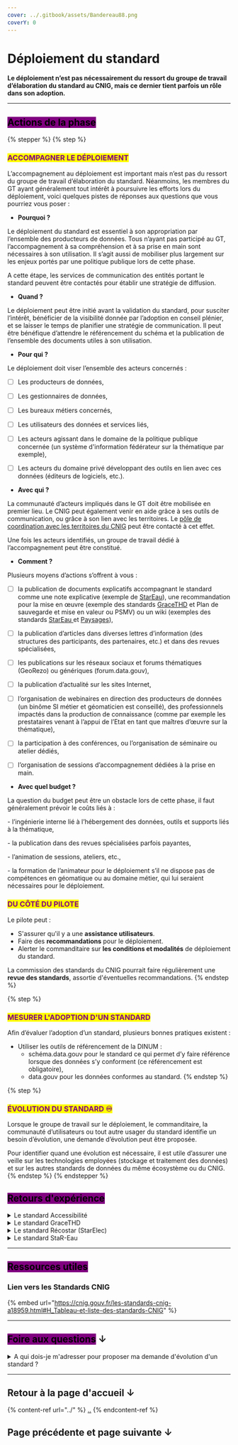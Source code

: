 ```yaml
---
cover: ../.gitbook/assets/Bandereau88.png
coverY: 0
---
```


# Déploiement du standard

**Le déploiement n’est pas nécessairement du ressort du groupe de travail d’élaboration du standard au CNIG, mais ce dernier tient parfois un rôle dans son adoption.**&#x20;

***

## <mark style="background-color:purple;">Actions de la phase</mark>



{% stepper %}
{% step %}
### <mark style="color:purple;">ACCOMPAGNER LE DÉPLOIEMENT</mark>

L’accompagnement au déploiement est important mais n’est pas du ressort du groupe de travail d’élaboration du standard. Néanmoins, les membres du GT ayant généralement tout intérêt à poursuivre les efforts lors du déploiement, voici quelques pistes de réponses aux questions que vous pourriez vous poser :&#x20;

* **Pourquoi ?**

Le déploiement du standard est essentiel à son appropriation par l’ensemble des producteurs de données. Tous n’ayant pas participé au GT, l’accompagnement à sa compréhension et à sa prise en main sont nécessaires à son utilisation. Il s’agit aussi de mobiliser plus largement sur les enjeux portés par une politique publique lors de cette phase.

A cette étape, les services de communication des entités portant le standard peuvent être contactés pour établir une stratégie de diffusion.

* **Quand ?**

Le déploiement peut être initié avant la validation du standard, pour susciter l’intérêt, bénéficier de la visibilité donnée par l’adoption en conseil plénier, et se laisser le temps de planifier une stratégie de communication. Il peut être bénéfique d’attendre le référencement du schéma et la publication de l’ensemble des documents utiles à son utilisation.&#x20;

* **Pour qui ?**

Le déploiement doit viser l’ensemble des acteurs concernés :&#x20;

* [ ] Les producteurs de données,
* [ ] Les gestionnaires de données,
* [ ] Les bureaux métiers concernés,
* [ ] Les utilisateurs des données et services liés,
* [ ] Les acteurs agissant dans le domaine de la politique publique concernée (un système d'information fédérateur sur la thématique par exemple),
* [ ] Les acteurs du domaine privé développant des outils en lien avec ces données (éditeurs de logiciels, etc.).



* **Avec qui ?**

La communauté d’acteurs impliqués dans le GT doit être mobilisée en premier lieu. Le CNIG peut également venir en aide grâce à ses outils de communication, ou grâce à son lien avec les territoires. Le [pôle de coordination avec les territoires du CNIG](https://cnig.gouv.fr/pole-de-coordination-avec-les-territoires-a25598.html) peut être contacté à cet effet.&#x20;

Une fois les acteurs identifiés, un groupe de travail dédié à l’accompagnement peut être constitué.

* **Comment ?**

Plusieurs moyens d’actions s’offrent à vous :

* [ ] la publication de documents explicatifs accompagnant le standard comme une note explicative (exemple de [StarEau](https://cnig.gouv.fr/gt-reseaux-enterres-des-eaux-a23994.html)), une recommandation pour la mise en œuvre (exemple des standards [GraceTHD](https://cnig.gouv.fr/gt-gracethd-a17477.html) et Plan de sauvegarde et mise en valeur ou PSMV) ou un wiki (exemples des standards [StarEau ](https://github.com/cnigfr/StaR-Eau)et [Paysages](https://github.com/cnigfr/schema-paysage/wiki)),
* [ ] la publication d’articles dans diverses lettres d’information (des structures des participants, des partenaires, etc.) et dans des revues spécialisées,
* [ ] les publications sur les réseaux sociaux et forums thématiques (GeoRezo) ou génériques (forum.data.gouv),
* [ ] la publication d’actualité sur les sites Internet,
* [ ] l’organisation de webinaires en direction des producteurs de données (un binôme SI métier et géomaticien est conseillé), des professionnels impactés dans la production de connaissance (comme par exemple les prestataires venant à l’appui de l’Etat en tant que maîtres d’œuvre sur la thématique),
* [ ] la participation à des conférences, ou l’organisation de séminaire ou atelier dédiés,
* [ ] l’organisation de sessions d’accompagnement dédiées à la prise en main.



* **Avec quel budget ?**

La question du budget peut être un obstacle lors de cette phase, il faut généralement prévoir le coûts liés à :&#x20;

\- l’ingénierie interne lié à l’hébergement des données, outils et supports liés à la thématique,&#x20;

\- la publication dans des revues spécialisées parfois payantes,&#x20;

\- l’animation de sessions, ateliers, etc.,

\- la formation de l’animateur pour le déploiement s’il ne dispose pas de compétences en géomatique ou au domaine métier, qui lui seraient nécessaires pour le déploiement.

### <mark style="color:purple;">DU CÔTÉ DU PILOTE</mark>&#x20;

Le pilote peut :

* S'assurer qu'il y a une **assistance utilisateurs**.&#x20;
* Faire des **recommandations** pour le déploiement.
* Alerter le commanditaire sur **les conditions et modalités** de déploiement du standard.

La commission des standards du CNIG pourrait faire régulièrement une **revue des standards**, assortie d'éventuelles recommandations.
{% endstep %}

{% step %}
### <mark style="color:purple;">MESURER L'ADOPTION D'UN STANDARD</mark>

Afin d’évaluer l’adoption d’un standard, plusieurs bonnes pratiques existent :&#x20;

* Utiliser les outils de référencement de la DINUM :
  * schéma.data.gouv pour le standard ce qui permet d’y faire référence lorsque des données s’y conforment (ce référencement est obligatoire),
  * data.gouv pour les données conformes au standard.
{% endstep %}

{% step %}
### <mark style="color:purple;">ÉVOLUTION DU STANDARD ♾️</mark>

Lorsque le groupe de travail sur le déploiement, le commanditaire, la communauté d’utilisateurs ou tout autre usager du standard identifie un besoin d’évolution, une demande d’évolution peut être proposée.

Pour identifier quand une évolution est nécessaire, il est utile d’assurer une veille sur les technologies employées (stockage et traitement des données) et sur les autres standards de données du même écosystème ou du CNIG.
{% endstep %}
{% endstepper %}

## <mark style="background-color:purple;">Retours d'expérience</mark>&#x20;

<details>

<summary>Le standard Accessibilité</summary>

<img src="../.gitbook/assets/2019-06-07_11_25_05-03_lsaby_le_programme_ville_accessible_a_tous_vat_du_cerema.pdf_-_opera_-_copie.png" alt="logo &#x22;Ville accessible à tous&#x22;" data-size="original">

_Ces propos ont été recueillis auprès des animateurs du GT Accessibilité_

Pour se déplacer, les personnes en situation de handicap ont besoin d’information sur la façon dont l’accessibilité se présente dans les transports et en voirie. C’est pourquoi la loi d’orientation des mobilités (LOM) du 24 décembre 2019 impose aux autorités organisatrices de la mobilité et aux collectivités territoriales de collecter des données sur l’accessibilité des transports et de la voirie. L’arrêté commun du 28 mai 2024 impose la collecte selon des modèles normalisés, NeTEx accessibilité France pour les transports et le standard CNIG « accessibilité des cheminements en voirie » et d’utiliser un seul format d’échange, NeTEx accessibilité France.

Le standard est en réalité le fruit d’une réflexion plus longue entamée dès 2018 entre le Cerema et plusieurs métropoles. Son élaboration s’est ensuite poursuivie et accélérée au niveau national à partir de 2020 au sein du groupe de travail du CNIG sur l’accessibilité réunissant une grande variété d’acteurs (collectivités, services de l’État, associations d’usagers et de personnes handicapées, entreprises spécialisées dans la collecte et/ou la diffusion de données sur l’accessibilité, etc.). Le standard a fait l’objet d’une consultation publique suivie d’une consolidation. Il a été validé par la Commission des standards du CNIG en octobre 2021. Son objectif est de collecter et mettre à disposition des données ouvertes interopérables qui viendront alimenter des services numériques de guidage. Ces bases de données servent également au diagnostic du territoire qui permet d’actualiser les Plans de mise en Accessibilité de la Voirie et des Espaces publics (PAVE, obligatoire depuis 2009) et de programmer les travaux d’accessibilité sur le territoire communal ou intercommunal. Lorsque les données n’existent pas encore, l’enjeu principal est de convaincre les acteurs locaux à collecter les données sous le bon format.

Le standard est accompagné d’un guide méthodologique de collecte, dont la rédaction est collaborative, pour expliciter des points techniques particuliers et fournir des consignes favorisant les bonnes pratiques de collecte.

L’État a financé le développement de l’outil Accèslibre Mobilités, suite logicielle open source mise gratuitement à disposition des utilisateurs (Collectivités territoriales, bureaux d’études…). Il s’appuie sur le modèle de données défini dans le standard CNIG et permet aux acteurs de préparer et de réaliser la collecte. Il a été testé par de nombreuses  collectivités de façon à améliorer ses fonctionnalités et son ergonomie. Accèslibre Mobilités est utilisé de façon opérationnelle depuis mi-2024 par trois collectivités dans le cadre d’appels d’offre de collecte de données d’accessibilité qui serviront aussi à la programmation de travaux dans le cadre des PAVE.

En parallèle, La plateforme nationale collaborative Accèslibre s’appuie également sur le modèle CNIG et recense l’accessibilité des établissements recevant du public grâce à des contributions individuelles ou collectives. Certaines collectivités impulsent ainsi la démarche de collecte des données d’accessibilité par l’entrée « PAVE » pour ensuite alimenter les services de guidage. Pour ces collectivités pionnières, le GT CNIG Accessibilité est un lieu de ressources, d’échanges entre pairs, qui permet de discuter à la fois objectifs, méthodes, outils… Plusieurs membres du GT CNIG ont par exemple produit un outil de collecte reposant sur le logiciel QGis, libre et gratuit d’utilisation, qui propose, en plus de la collecte, des analyses automatiques de type PAVE à partir des données collectées.

Nous accompagnons ces acteurs locaux investis dans le test des outils avec l’aide des administrations centrales concernées. Les ministères de la transition écologique et des transports animent, depuis courant 2024, 5 groupes de travail régionaux, chacun centré autour d’une collectivité utilisant Accèslibre Mobilités, et rassemblant la région (ou son syndicat de transport), le Centre Régional d’Information Géographique (CRIGE), la DREAL, (via le service SIG, Observatoire régional des Transports, ou service transport), et d’autres collectivités intéressées. Ces groupes de travail œuvrent avec l’appui des acteurs de l’écosystème national tant du côté transport public (Transport.data.gouv, GT7 Information voyageurs, services de mobilité de l’AFNOR/BNTRA) que du côté de la donnée géographique (CGDD, Afigéo, réseau des CRIGEs, membres d’autres GT du CNIG). Ces groupes de travail régionaux sont l’occasion de créer une dynamique locale, d’identifier les difficultés, les stratégies, de travailler des outils…. Ils sont complétés, depuis octobre 2024, par des groupes de travail interrégionaux thématiques, animés par la Fabrique des Mobilités, pour approfondir des problématiques communes et aboutir au printemps 2025 à des livrables rassemblant conseils et recommandations pour tous les nouveaux acteurs se lançant dans le chantier. L’expression des besoins des utilisateurs permet également de régulièrement actualiser le standard.

La Fabrique des Mobilités anime deux groupes de travail « express » de trois réunions chacun visant la production de un à deux livrables par GT pour faciliter l’arrivée des nouveaux entrants : le « GT collecte » sur la collecte, les liens entre les activités et les outils, les ressources documentaires et le « GT réutilisation de la donnée » travaillant sur la conduite de projet, l’intégration des données, les calculateurs d’itinéraires et l’expérience utilisateur.

Par ailleurs, les réunions du GT CNIG Accessibilité, quatre par an, comprennent systématiquement des retours d’utilisateurs.

Aux ressources apportées par le CNIG s’ajoutera prochainement un modèle de projet géomatique open-source sous QGIS, exemplaire du modèle de données CNIG, assorti de jeux de données exemples.

### A qui s’adresse votre standard, et, en quelques mots, quels sont les enjeux principaux de la phase de déploiement dans votre cas ?

Instruire et outiller les nouvelles exigences réglementaires (LOM) concernant l’accessibilité du cheminement en voirie espace public pour en assurer l’effectivité sur l’ensemble du territoire, en cohérence avec les exigences analogues dans le domaine des transports en commun.

### Quels outils recommandez-vous aux porteurs de futurs projets de standardisation ?

Il est en général primordial d’associer en un binôme une compétence métier avec une compétence géomatique/numérique. Le projet doit également être en mesure de s’associer des ressources pour traduire le modèle de données en un ensemble de schémas JSON pour schema.data.gouv.fr, également pour développer un projet géomatique illustrant la structure de données, des jeux-test et des cas d’utilisation.

Le cas du standard CNIG Accessibilité exige également des ressources particulières pour assurer la conversion entre le modèle de collecte CNIG pour les données du cheminement en voirie) et le format d’échange et de diffusion normalisé NeTEx pour les données relatives au cheminement en voirie et aux transports en commun.

### Quel calendrier avez-vous suivi pour l’accompagnement du déploiement ?

Le déploiement se fait au rythme d’amélioration de la maturité des outils et des utilisateurs sur la thématique du cheminement accessible. Rythme accéléré par la réglementation et la politique volontariste de la DMA pour qu’elle soit appliquée dans les meilleurs délais.

### Avez-vous des conseils à mettre en place par anticipation, dès la phase d’élaboration du standard pour ensuite faciliter le déploiement ?

* Créer le binôme métier / géomatique et impliquer la communauté d’utilisateur dès le démarrage du projet.

- S’inspirer des démarches gagnantes dans d’autres thématiques métier

* Fédérer toutes les parties prenantes tout au long du projet

- Dégager des ressources permettant de concrétiser l’utilisation du standard de données (dans certains cas, une preuve de concept peut être très utile. S’appuyer sur les startups d’État.

</details>

<details>

<summary>Le standard GraceTHD</summary>

_Ces propos ont été recueillis auprès des animateurs de l'entreprise Dotic._

Le standard GraceTHD s’adresse principalement aux **collectivités** dans le cadre des RIP (réseaux d’initiative publique), aux **opérateurs télécoms** (Orange, SFR, etc.), ainsi qu’aux **sous-traitants et bureaux d’études** chargés de la production et du contrôle des données FTTH (de l’anglais _fiber-to-the-home_).

Son déploiement répond à plusieurs enjeux principaux :

* Respecter une **obligation réglementaire** : en 2017, GraceTHD est devenu le format de restitution obligatoire auprès des collectivités, et en 2025, les subventions de l’ANCT (Agence Nationale de la Cohésion des Territoires) sont conditionnées à la qualité des données.
* Répondre à une forte **diversité d’usages** et à des interlocuteurs peu acculturés au numérique.
* Assurer la **fiabilisation des données** et leur exploitation par les SI.
* Moderniser les **processus d’injection et de restitution** dans le SI Exploitant



Plusieurs difficultés ont été rencontrées lors du déploiement du standard :

* Le modèle GraceTHD a été lancé **après le démarrage du déploiement FTTH**, ce qui a généré un décalage.
* **Les "métiers" n'ont pas été associés** dès la conception, entraînant une faible appropriation initiale.
* Les contrôles de cohérence ont été insuffisamment intégrés.
* **Les coûts d’intégration**, complexes, n'ont pas été pris en compte dans l’équation économique.
* La résistance au changement, du fait des habitudes papier, des critiques et rejets du modèle, et de la faible sensibilisation à la notion de qualité des données.

&#x20;

En réponse, nous avons mis en œuvre les stratégies suivantes, ce qui nous a permis de contourner ces difficultés :

* Mise en avant du **levier réglementaire** et de l’obligation de conformité.
* Appui de **sponsors/prescripteurs** (donneurs d’ordre, collectivités, opérateurs) pour légitimer le modèle.
* Déploiement d’applications facilitant l’**automatisation des flux entrants et sortants** (exports en 2020, imports en 2023).
* Centralisation progressive des **validations et injections dans le SI** (2021–2025).
* Accompagnement de l’écosystème (sous-traitants, clients) avec un plan de communication et d’évolution continue du modèle.

De plus, nous recommanderions les actions suivantes aux nouveaux groupes de travail, à mettre en place par anticipation, dès la phase d’élaboration du standard :

* A**ssocier les métiers dès l’élaboration** du standard, pour éviter le rejet et l’incompréhension.

- Prévoir une **politique du changement** claire et progressive (formation, communication).

* Inclure des **mécanismes de contrôle qualité** dès la conception du modèle.

- **Avancer pas à pas**, en rationalisant les processus et en accompagnant l’écosystème.

* Réviser régulièrement le modèle et encourager son **évolution continue.**



En complément, nous avons utilisé les outils suivants que nous recommandons :

* Outils de **contrôle qualité des données** (exemple : ConnectControl pour l’intégration SI).

- Outils d’**automatisation des flux** (applications import/export GraceTHD).

* Supports de **communication et d’accompagnement** (guides, formations, webinaires).

- Mise en place d’instances de suivi type **groupe de travail** regroupant producteurs de données et destinataires.

&#x20;

A noter, que le calendrier du standard GraceTHD s’étale sur plus de dix ans, avec un déploiement **progressif par paliers** et une montée en maturité continue :

**2015** : lancement du projet GraceTHDv2 (soutenu par les collectivités).

**2017** : obligation réglementaire → adoption massive.

**2018–2021** : intégration progressive au SI, automatisation partielle.

**2021** : GraceTHDv3 (soutenu par les collectivités et les acteurs privés).

**2023** : mise en place d’outils d’import automatisé.

**2024–2025** : centralisation des validations et injections, obligation de qualité ANCT.

</details>

<details>

<summary>Le standard Récostar (StarElec)</summary>

_Ces propos ont été recueillis auprès de l'entreprise Sogelink_

Le standard Récostar, déclinaison du standard StarElec, s’adresse aux géomètres ou entreprises de travaux publics (TP) qui doivent relever (mesurer la position 3D) des réseaux enterrés nouvellement créés. L’enjeu principal est de s’assurer que toutes les informations sur la position exact des réseaux, la composition des ceux-ci (quel type de câbles, quel équipement dans les coffrets etc.) et la relation topologique entre tous les éléments du réseaux nouvellement créés, sont bien fournis à l’exploitant de réseau. Pour l’exploitant de réseaux, ce type de standard permet d’automatiser la vérification de la qualité des données fournies et ainsi d’intégrer plus facilement ces éléments dans sa cartographie. C’est un projet très long sur plusieurs années entre les réunions de travail, les maquettes, les premières versions, les retours clients, etc.

&#x20;Le changement apporté par le standard est assez important pour les géomètres et les entreprises de TP car elles doivent renseigner plus d’informations qu’avant avec des compétences en électricité nouvelle. Le changement d’organisation va nécessiter donc de la formation pour prendre en main les outils mais également des formations sur la compréhension d’un réseau électrique beaucoup plus fin et complet que jusqu’à présent.

&#x20;Nous avons travaillé sur une meilleure ergonomie et une interface qui va permettre aux utilisateurs de conserver en grande partie la façon de travailler historique. De plus, des commandes spécifiques permettent d’automatiser un grand nombre de tâches.

Nous avons organisé des présentations via des webinaires et prévus des formations dédiées à ce nouveau format d’échange. Notre centre d’aide s’est également étoffé avec de nombreux documents, vidéos, exemples permettant aux utilisateurs de rapidement se mettre au nouveau format d’échange Récostar

&#x20;Nous recommanderions aux nouveaux groupes de travail :

* D’accentuer les tests en grandeur nature avec des futurs utilisateurs afin de s’assurer au plus tôt que ce genre de nouveau format sera facilement intégrable dans leur façon de travailler,

- D’inclure les destinataires du standard (producteurs de données, utilisateurs du standard) à son élaboration, et de communiquer dès la phase d’élaboration,

* De faire des cas concrets pour simplifier la compréhension. Ça a été fait sur le Récostar et ça s’est avéré être une très bonne idée.

</details>

<details>

<summary>Le standard StaR-Eau</summary>

_Ces propos ont été recueillis auprès de la direction eau et assainissement de la communauté d'agglomération d'Epernay._&#x20;

Le **standard StaR-Eau** s’adresse aux collectivités ayant la compétence sur l’eau potable et l’assainissement, aux exploitants de réseaux (Régie, DSP), aux bureaux d’études en charge des schémas directeurs, aux entreprises produisant les plans de récolement. Dans notre cas, les enjeux principaux étaient d’harmoniser les bases de données, d’avoir un socle de travail pour une amélioration qualitative de la donnée, de faciliter les échanges avec les bureaux d’études et autres partenaires.

&#x20;Peu de difficultés ont été rencontrées, car de nombreuses ressources sont accessibles en ligne (webinaires, GitHub, …). Un validateur aurait été un plus pour valider la migration et améliorer la cohérence de la base de données. Pour pallier ce manque, un contrôle manuel et par échantillonnage a été fait par la collectivité. De plus, pour faciliter l’acculturation des utilisateurs, des communications régulières ont été réalisées : présentation en réunion, newsletters, etc. Nous recommanderions également d’anticiper les difficultés de la phase d’adoption du standard en mobilisant l’ensemble des acteurs du secteur : publics et privés lors de l’élaborations du standard. Les outils suivants nous ont aidé dans nos travaux :

* Ressources sur le GitHub du géostandard : présentation, gabarit, documentation

- Webinaires de présentation : IdealCo, FNCCR

* Outils de communication auprès des utilisateurs internes et des partenaires

Pour le StaR-Eau, la documentation en ligne est complète et permet une acculturation rapide au modèle.&#x20;



&#x20;Pour information, notre calendrier a été le suivant :

**2023-2024** : documentation, échanges avec les utilisateurs et la direction du service Eau et Assainissement,

**Janvier 2025** : annonce des changements à venir via des réunions et des newsletters,

**Févier-Mars 2025** : migration des bases de données,

**Avril-Mai 2025** : présentation de la nouvelle base et accompagnement des utilisateurs.

</details>

***



## <mark style="background-color:purple;">Ressources utiles</mark>

### Lien vers les Standards CNIG

{% embed url="https://cnig.gouv.fr/les-standards-cnig-a18959.html#H_Tableau-et-liste-des-standards-CNIG" %}

***



## <mark style="background-color:purple;">Foire aux questions</mark> ↓

<details>

<summary>A qui dois-je m'adresser pour proposer ma demande d'évolution d'un standard ? </summary>

La procédure pour faire évoluer un standard est similaire à celle pour la création d'un nouveau standard. Elle est décrite dans la page "[Émergence d'un besoin ou d'une évolution](emergence-dun-besoin-ou-dune-evolution.md)", où il est indiqué de contacter le secrétariat général du CNIG par message sur la [page contact ](https://cnig.gouv.fr/spip.php?page=contact)du site du CNIG ou à [cnig@cnig.gouv.fr](mailto:cnig@cnig.gouv.fr). Il peut également être utile de contacter les rédacteurs du standard en question (leurs organismes d'appartenance, _a minima_, et parfois leurs noms, sont indiqués dans le standard lui-même).&#x20;

</details>

***



## Retour à la page d'accueil ↓

{% content-ref url="../" %}
[..](../)
{% endcontent-ref %}

## Page précédente et page suivante ↓
